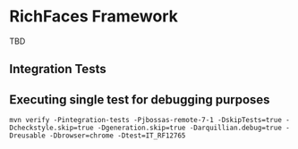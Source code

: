 RichFaces Framework
===================

TBD


Integration Tests
-----------------

Executing single test for debugging purposes
--------------------------------------------

    mvn verify -Pintegration-tests -Pjbossas-remote-7-1 -DskipTests=true -Dcheckstyle.skip=true -Dgeneration.skip=true -Darquillian.debug=true -Dreusable -Dbrowser=chrome -Dtest=IT_RF12765


